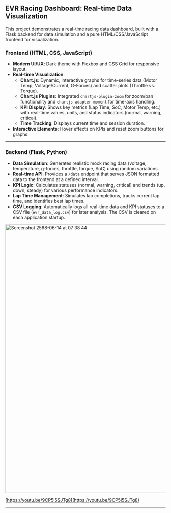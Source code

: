 ## EVR Racing Dashboard: Real-time Data Visualization

This project demonstrates a real-time racing data dashboard, built with a Flask backend for data simulation and a pure HTML/CSS/JavaScript frontend for visualization.

### Frontend (HTML, CSS, JavaScript)

* **Modern UI/UX**: Dark theme with Flexbox and CSS Grid for responsive layout.
* **Real-time Visualization**:
    * **Chart.js**: Dynamic, interactive graphs for time-series data (Motor Temp, Voltage/Current, G-Forces) and scatter plots (Throttle vs. Torque).
    * **Chart.js Plugins**: Integrated `chartjs-plugin-zoom` for zoom/pan functionality and `chartjs-adapter-moment` for time-axis handling.
    * **KPI Display**: Shows key metrics (Lap Time, SoC, Motor Temp, etc.) with real-time values, units, and status indicators (normal, warning, critical).
    * **Time Tracking**: Displays current time and session duration.
* **Interactive Elements**: Hover effects on KPIs and reset zoom buttons for graphs.

---

### Backend (Flask, Python)

* **Data Simulation**: Generates realistic mock racing data (voltage, temperature, g-forces, throttle, torque, SoC) using random variations.
* **Real-time API**: Provides a `/data` endpoint that serves JSON formatted data to the frontend at a defined interval.
* **KPI Logic**: Calculates statuses (normal, warning, critical) and trends (up, down, steady) for various performance indicators.
* **Lap Time Management**: Simulates lap completions, tracks current lap time, and identifies best lap times.
* **CSV Logging**: Automatically logs all real-time data and KPI statuses to a CSV file (`evr_data_log.csv`) for later analysis. The CSV is cleared on each application startup.

<img width="842" alt="Screenshot 2568-06-14 at 07 38 44" src="https://github.com/user-attachments/assets/4a9ce0bc-abc6-402a-9ef6-58da0823bcc4" />

[https://youtu.be/9CP5i5SJTg8](https://youtu.be/9CP5i5SJTg8)


---
